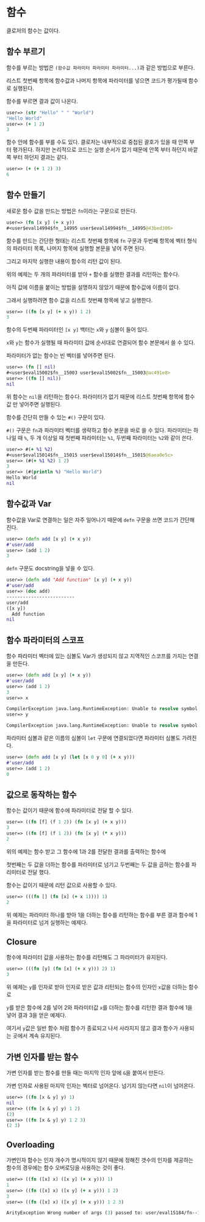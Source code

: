 # 함수

클로저의 함수는 값이다.

## 함수 부르기

함수를 부르는 방법은 `(함수값 파라미터 파라미터 파라미터...)`과 같은 방법으로 부른다.

리스트 첫번째 항목에 함수값과 나머지 항목에 파라미터를 넣으면 코드가 평가될때 함수로 실행된다.

함수를 부르면 결과 값이 나온다.

```clojure
user=> (str "Hello" " " "World")
"Hello World"
user=> (+ 1 2)
3
```

함수 안에 함수를 부를 수도 있다. 클로저는 내부적으로 중첩된 괄호가 있을 때 안쪽 부터 평가된다. 하지만 논리적으로 코드는 실행 순서가 없기 때문에 안쪽 부터 하던지 바깥쪽 부터 하던지 결과는 같다.

```clojure
user=> (+ (+ 1 2) 3)
6
```

## 함수 만들기

새로운 함수 값을 만드는 방법은 `fn`이라는 구문으로 만든다.

```clojure
user=> (fn [x y] (+ x y))
#<user$eval14994$fn__14995 user$eval14994$fn__14995@43bed306>
```

함수를 만드는 간단한 형태는 리스트 첫번째 항목에 `fn` 구문과 두번째 항목에 벡터 형식의 파라미터 목록, 나머지 항목에 실행할 본문을 넣어 주면 된다.

그리고 마지막 실행한 내용이 함수의 리턴 값이 된다.

위의 예제는 두 개의 파라미터를 받아 `+` 함수를 실행한 결과를 리턴하는 함수다.

아직 값에 이름을 붙이는 방법을 설명하지 않았기 때문에 함수값에 이름이 없다.

그래서 실행하려면 함수 값을 리스트 첫번째 항목에 넣고 실행한다.

```clojure
user=> ((fn [x y] (+ x y)) 1 2)
3
```

함수의 두번째 파라미터인 `[x y]` 백터는 `x`와 `y` 심볼이 들어 있다.

`x`와 `y`는 함수가 실행될 때 파라미터 값에 순서대로 연결되어 함수 본문에서 쓸 수 있다.

파라미터가 없는 함수는 빈 벡터를 넣어주면 된다.

```clojure
user=> (fn [] nil)
#<user$eval15002$fn__15003 user$eval15002$fn__15003@ac491e8>
user=> ((fn [] nil))
nil
```

위 함수는 `nil`을 리턴하는 함수다. 파라미터가 없기 때문에 리스트 첫번째 항목에 함수 값 만 넣어주면 실행된다.

함수를 간단히 만들 수 있는 `#()` 구문이 있다.

`#()` 구문은 `fn`과 파라미터 벡터를 생략하고 함수 본문을 바로 쓸 수 있다. 파라미터는 하나일 때 `%`, 두 개 이상일 때 첫번째 파라미터는 `%1`, 두번째 파라미터는 `%2`와 같이 쓴다.

```clojure
user=> #(+ %1 %2)
#<user$eval15014$fn__15015 user$eval15014$fn__15015@6aea0e5c>
user=> (#(+ %1 %2) 1 2)
3
user=> (#(println %) "Hello World")
Hello World
nil
```

## 함수값과 Var

함수값을 Var로 연결하는 일은 자주 일어나기 때문에 `defn` 구문을 쓰면 코드가 간단해진다.

```clojure
user=> (defn add [x y] (+ x y))
#'user/add
user=> (add 1 2)
3
```

`defn` 구문도 docstring을 넣을 수 있다. 

```clojure
user=> (defn add "Add function" [x y] (+ x y))
#'user/add
user=> (doc add)
-------------------------
user/add
([x y])
  Add function
nil
```

## 함수 파라미터의 스코프

함수 파라미터 벡터에 있는 심볼도 Var가 생성되지 않고 지역적인 스코프를 가지는 연결을 만든다.

```clojure
user=> (defn add [x y] (+ x y))
#'user/add
user=> (add 1 2)
3
user=> x

CompilerException java.lang.RuntimeException: Unable to resolve symbol: x in this context, compiling:(NO_SOURCE_PATH:0:0) 
user=> y

CompilerException java.lang.RuntimeException: Unable to resolve symbol: y in this context, compiling:(NO_SOURCE_PATH:0:0) 
```

파라미터 심볼과 같은 이름의 심볼이 `let` 구문에 연결되었다면 파라미터 심볼도 가려진다.

```clojure
user=> (defn add [x y] (let [x 0 y 0] (+ x y)))
#'user/add
user=> (add 1 2)
0
```

## 값으로 동작하는 함수

함수는 값이기 때문에 함수에 파라미터로 전달 할 수 있다.

```clojure
user=> ((fn [f] (f 1 2)) (fn [x y] (+ x y)))
3
user=> ((fn [f] (f 1 2)) (fn [x y] (* x y)))
2
```

위의 예제는 함수 받고 그 함수에 1과 2를 전달한 결과를 출력하는 함수에 

첫번째는 두 값을 더하는 함수를 파라미터로 넘기고 두번째는 두 값을 곱하는 함수를 파리미터로 전달 했다.

함수는 값이기 때문에 리턴 값으로 사용할 수 있다.

```clojure
user=> (((fn [] (fn [x] (+ x 1)))) 1)
2
```
위 예제는 파라미터 하나를 받아 1을 더하는 함수를 리턴하는 함수를 부른 결과 함수에 1을 파라미터로 넘겨 실행하는 예제다.

## Closure

함수에 파라미터 값을 사용하는 함수를 리턴해도 그 파라미터가 유지된다.

```clojure
user=> (((fn [y] (fn [x] (+ x y))) 2) 1)
3
```

위 예제는 `y`를 인자로 받아 인자로 받은 값과 리턴되는 함수의 인자인 `x`값을 더하는 함수로 

`y`를 받은 함수에 2를 넣어 2와 파라미터값 `x`를 더하는 함수를 리턴한 결과 함수에 1을 넣어 결과 3을 얻은 예제다. 

여기서 `y`값은 일반 함수 처럼 함수가 종료되고 나서 사라지지 않고 결과 함수가 사용되는 곳에서 계속 유지된다.

## 가변 인자를 받는 함수

가변 인자를 받는 함수를 만들 때는 마지막 인자 앞에 `&`을 붙여서 만든다. 

가변 인자로 사용된 마지막 인자는 벡터로 넘어온다. 넘기지 않는다면 `nil`이 넘어온다.

```clojure
user=> ((fn [x & y] y) 1)
nil
user=> ((fn [x & y] y) 1 2)
(2)
user=> ((fn [x & y] y) 1 2 3)
(2 3)
```

## Overloading

가변인자 함수는 인자 개수가 명시적이지 않기 때문에 정해진 갯수의 인자를 제공하는 함수의 경우에는 함수 오버로딩을 사용하는 것이 좋다.

```clojure
user=> ((fn ([x] x) ([x y] (+ x y))) 1)
1
user=> ((fn ([x] x) ([x y] (+ x y))) 1 2)
3
user=> ((fn ([x] x) ([x y] (+ x y))) 1 2 3)

ArityException Wrong number of args (3) passed to: user/eval15184/fn--15185  clojure.lang.AFn.throwArity (AFn.java:429)
```



